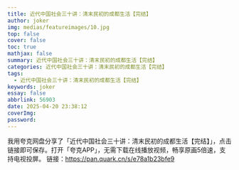 ```yaml
---
title: 近代中国社会三十讲：清末民初的成都生活【完结】
author: joker
img: medias/featureimages/10.jpg
top: false
cover: false
toc: true
mathjax: false
summary: 近代中国社会三十讲：清末民初的成都生活【完结】
categories: 近代中国社会三十讲：清末民初的成都生活【完结】
tags:
  - 近代中国社会三十讲：清末民初的成都生活【完结】
keywords: joker
essay: false
abbrlink: 56903
date: 2025-04-20 23:38:12
coverImg:
password:
---
```


我用夸克网盘分享了「近代中国社会三十讲：清末民初的成都生活【完结】」，点击链接即可保存。打开「夸克APP」，无需下载在线播放视频，畅享原画5倍速，支持电视投屏。
链接：https://pan.quark.cn/s/e78a1b23bfe9
